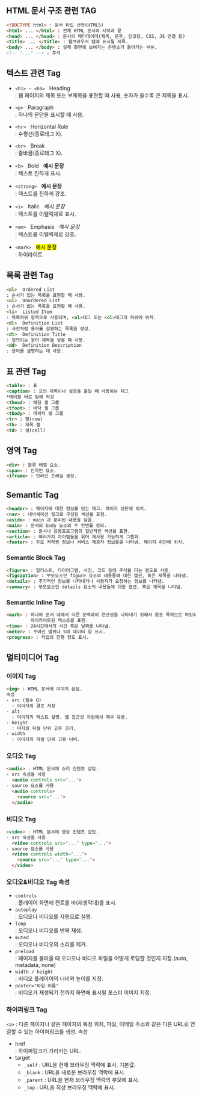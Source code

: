 ## HTML 문서 구조 관련 TAG
```html
<!DOCTYPE html> : 문서 타입 선언(HTML5)
<html> ... </html> : 전체 HTML 문서의 시작과 끝
<head> ... </head> : 문서의 메타데이데(제목, 문자, 인코딩, CSS, JS 연결 등)
<title> ... </title> : 웹브라우저 탭에 표시될 제목.
<body> ... </body> : 실제 화면에 보여지는 콘텐츠가 들어가는 부분.
<!-- "..." --> : 주석
```
## 텍스트 관련 Tag
- `<h1> ~ <h6>` &nbsp; Heading <br>
: 웹 페이지의 제목 또는 부제목을 표현할 때 사용, 숫자가 을수록 큰 제목을 표시.

- `<p>` &nbsp; Paragraph <br>
: 하나의 문단을 표시할 때 사용.

- `<hr>` &nbsp; Horizontal Rule <br>
: 수평선(종료태그 X).

- `<br>` &nbsp; Break <br>
: 줄바꿈(종료태그 X).

- `<b>` &nbsp; Bold &nbsp; <b>예시 문장</b> <br>
: 텍스트 진하게 표시.

- `<strong>` &nbsp; <strong>예시 문장</strong> <br>
: 텍스트를 진하게 강조.

- `<i>` &nbsp; Italic &nbsp; <i>예시 문장</i> <br>
: 텍스트를 이텔릭체로 표시.

- `<em>` &nbsp; Emphasis &nbsp; <em>예시 문장</em> <br>
: 텍스트를 이텔릭체로 강조.

- `<mark>` &nbsp; <mark>예시 문장</mark> <br>
: 하이라이트 

## 목록 관련 Tag
```html
<ol>  Ordered List
: 순서가 있는 목록을 표현할 때 사용.
<ul>  Unordered List
: 순서가 없는 목록을 표현할 때 사용.
<li>  Listed Item
: 목록하위 항목으로 사용되며, <ul>태그 또는 <ol>태그의 하위에 위치.
<dl>  Definition List
: 사전처럼 용어를 설명하는 목록을 생성.
<dt>  Definition Title
: 정의되는 용어 제목을 넣을 때 사용.
<dd>  Definition Description
: 용어를 설명하는 데 사용.
```

## 표 관련 Tag
```html
<table> : 표
<caption> : 표의 제목이나 설명을 붙일 때 사용하는 태그
*테이블 바로 밑에 작성
<thead> : 헤딩 셀 그룹
<tfoot> : 바닥 셀 그룹
<tbody> : 데이터 셀 그룹
<tr> : 행(row)
<th> : 제목 셀
<td> : 셀(cell)
```

## 영역 Tag
```html
<div> : 블록 레벨 요소.
<span> : 인라인 요소.
<iframe> : 인라인 프레임 생성.
```

## Semantic Tag
```html
<header> : 페이지에 대한 정보를 담는 태그. 페이지 상단에 위치.
<nav> : 네비세이션 링크로 구성된 섹션을 표현.
<aside> : main 과 분리된 내용을 담음.
<main> : 문서의 body 요소의 주 컨텐를 정의.
<section> : 문서나 응용프로그램의 일반적인 섹션을 표현.
<article> : 여러가지 아이템들을 묶어 재사용 가능하게 그룹화.
<footer> : 주로 저작권 정보나 서비스 제공자 정보들을 나타냄. 페이지 하단에 위치.
```
### Semantic Block Tag
```html
<figure> : 일러스트, 다이어그램, 사진, 코드 등에 주석을 다는 용도로 사용.
<figcaption> : 부모요소인 figure 요소의 내용들에 대한 캡션, 혹은 제목을 나타냄.
<details> : 추가적인 정보를 나타내거나 사용자가 요청하는 정보를 나타냄.
<summary> : 부모요소인 details 요소의 내용들에 대한 캡션, 혹은 제목을 나타냄.
```
### Semantic Inline Tag
```html
<mark> : 하나의 문서 내에서 다른 문맥과의 연관성을 나타내기 위해서 참조 목적으로 마킹되거나
         하이라이트된 텍스트를 표현.
<time> : 24시간에서의 시간 혹은 날짜를 나타냄.
<meter> : 주어진 범위나 %의 데이터 양 표시.
<progress> : 작업의 진행 정도 표시.
```

## 멀티미디어 Tag

### 이미지 Tag
```html
<img> : HTML 문서에 이미지 삽입.
속성
- src (필수 O)
  : 이미지의 경로 저장
- alt
  : 이미지의 텍스트 설명. 웹 접근성 차원에서 매우 유용.
- height
  : 미지의 픽셀 단위 고유 크기.
- width
  : 이미지의 픽셀 단위 고유 너비.
```

### 오디오 Tag
```html
<audio> : HTML 문서에 소리 컨텐츠 삽입.
- src 속성을 사용
  <audio controls src="...">
- source 요소를 사용
  <audio controls>
    <source src="...">
  </audio>
```

### 비디오 Tag
```html
<video> : HTML 문서에 영상 컨텐츠 삽입.
- src 속성을 사용
  <video controls src="..." type="...">
- source 요소를 사용
  <video controls width="...">
    <source src="..." type="...">
  </video>
```

### 오디오&비디오 Tag 속성
- `controls` <br>
  : 플레이어 화면에 컨트롤 바(재생막대)를 표시.
- `autoplay` <br>
  : 오디오나 비디오를 자동으로 실행.
- `loop` <br>
  : 오디오나 비디오를 반복 재생.
- `muted` <br>
  : 오디오나 비디오의 소리를 제거.
- `preload` <br>
  : 페이지를 불러올 때 오디오나 비디오 파일을 어떻게 로딩할 것인지 지정.(auto, metadata, none)
- `width / height` <br>
  : 비디오 플레이어의 너비와 높이를 지정.
- `poster="파일 이름"` <br>
  : 비디오가 재생되기 전까지 화면에 표시될 포스터 이미지 지정.

### 하이퍼링크 Tag
`<a>` : 다른 페이지나 같은 페이지의 특정 위치, 파일, 이메일 주소와 같은 다른 URL로 연결할 수 있는 하이퍼링크를 생성.
속성
- href <br>
  : 하이퍼링크가 가리키는 URL.
- target
  - `_self` : URL을 현재 브라우징 맥락에 표시. 기본값.
  - `_blank` : URL을 새로운 브라우징 맥락에 표시.
  - `_parent` : URL을 현재 브라우징 맥락의 부모에 표시.
  - `_top` : URL을 최상 브라우징 맥락에 표시.
